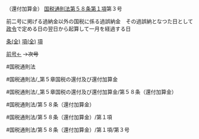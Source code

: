 （還付加算金）
[国税通則法第５８条第１項](国税通則法＿＿＿＿＿第５８条第１項)第３号

前二号に掲げる過納金以外の国税に係る過誤納金　その過誤納となつた日として[政令](国税通則法施行＿令＿第２４条第２項)で定める日の翌日から起算して一月を経過する日

[条(全)](国税通則法＿＿＿＿＿第５８条_.md)    [項(全)](国税通則法＿＿＿＿＿第５８条第１項_.md)    [項](国税通則法＿＿＿＿＿第５８条第１項.md)

[前号←](国税通則法＿＿＿＿＿第５８条第１項第２号.md)  ~~→次号~~

#国税通則法

#国税通則法/_第５章国税の還付及び還付加算金

#国税通則法/_第５章国税の還付及び還付加算金/第５８条（還付加算金）

#国税通則法/第５８条（還付加算金）

#国税通則法/第５８条（還付加算金）/第１項

#国税通則法/第５８条（還付加算金）/第１項/第３号

